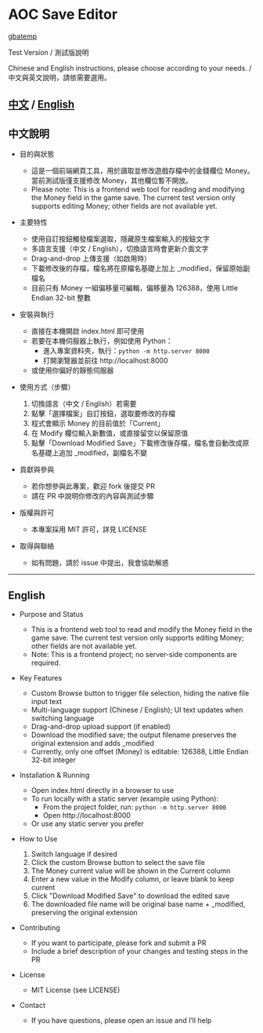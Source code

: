 # AOC Save Editor
[gbatemp](https://gbatemp.net/threads/wip-beta-aoc-zelda-age-of-calamity-save-editor-money-editing-tools-demo.674649/)


Test Version / 測試版說明

Chinese and English instructions, please choose according to your needs. / 中文與英文說明，請依需要選用。

[中文](#中文說明) / [English](#English)
---

## 中文說明

- 目的與狀態
  - 這是一個前端網頁工具，用於讀取並修改遊戲存檔中的金錢欄位 Money。當前測試版僅支援修改 Money，其他欄位暫不開放。
  - Please note: This is a frontend web tool for reading and modifying the Money field in the game save. The current test version only supports editing Money; other fields are not available yet.

- 主要特性
  - 使用自訂按鈕觸發檔案選取，隱藏原生檔案輸入的按鈕文字
  - 多語言支援（中文 / English），切換語言時會更新介面文字
  - Drag-and-drop 上傳支援（如啟用時）
  - 下載修改後的存檔，檔名將在原檔名基礎上加上 _modified，保留原始副檔名
  - 目前只有 Money 一組偏移量可編輯，偏移量為 126388，使用 Little Endian 32-bit 整數

- 安裝與執行
  - 直接在本機開啟 index.html 即可使用
  - 若要在本機伺服器上執行，例如使用 Python：
    - 進入專案資料夾，執行：`python -m http.server 8000`
    - 打開瀏覽器並前往 http://localhost:8000
  - 或使用你偏好的靜態伺服器

- 使用方式（步驟）
  1) 切換語言（中文 / English）若需要
  2) 點擊「選擇檔案」自訂按鈕，選取要修改的存檔
  3) 程式會顯示 Money 的目前值於「Current」
  4) 在 Modify 欄位輸入新數值，或直接留空以保留原值
  5) 點擊「Download Modified Save」下載修改後存檔，檔名會自動改成原名基礎上追加 _modified，副檔名不變

- 貢獻與參與
  - 若你想參與此專案，歡迎 fork 後提交 PR
  - 請在 PR 中說明你修改的內容與測試步驟

- 版權與許可
  - 本專案採用 MIT 許可，詳見 LICENSE

- 取得與聯絡
  - 如有問題，請於 issue 中提出，我會協助解惑

---

## English

- Purpose and Status
  - This is a frontend web tool to read and modify the Money field in the game save. The current test version only supports editing Money; other fields are not available yet.
  - Note: This is a frontend project; no server-side components are required.

- Key Features
  - Custom Browse button to trigger file selection, hiding the native file input text
  - Multi-language support (Chinese / English); UI text updates when switching language
  - Drag-and-drop upload support (if enabled)
  - Download the modified save; the output filename preserves the original extension and adds _modified
  - Currently, only one offset (Money) is editable: 126388, Little Endian 32-bit integer

- Installation & Running
  - Open index.html directly in a browser to use
  - To run locally with a static server (example using Python):
    - From the project folder, run: `python -m http.server 8000`
    - Open http://localhost:8000
  - Or use any static server you prefer

- How to Use
  1) Switch language if desired
  2) Click the custom Browse button to select the save file
  3) The Money current value will be shown in the Current column
  4) Enter a new value in the Modify column, or leave blank to keep current
  5) Click "Download Modified Save" to download the edited save
  6) The downloaded file name will be original base name + _modified, preserving the original extension

- Contributing
  - If you want to participate, please fork and submit a PR
  - Include a brief description of your changes and testing steps in the PR

- License
  - MIT License (see LICENSE)

- Contact
  - If you have questions, please open an issue and I’ll help
